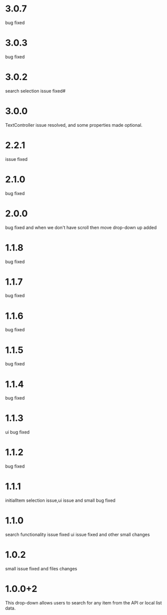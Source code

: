# 3.0.7
bug fixed

# 3.0.3
bug fixed

# 3.0.2
search selection issue fixed#

# 3.0.0
TextController issue resolved, and some properties made optional.

# 2.2.1
issue fixed  

# 2.1.0
bug fixed 

# 2.0.0
bug fixed and when we don't have scroll then move drop-down up added

# 1.1.8
bug fixed

# 1.1.7
bug fixed

# 1.1.6
bug fixed

# 1.1.5
bug fixed 

# 1.1.4
bug fixed 

# 1.1.3
ui bug fixed

# 1.1.2
bug fixed

# 1.1.1
initialItem selection issue,ui issue and small bug fixed 

# 1.1.0
search functionality issue fixed ui issue fixed and other small changes

# 1.0.2
small issue fixed and files changes

# 1.0.0+2
This drop-down allows users to search for any item from the API or local list data.